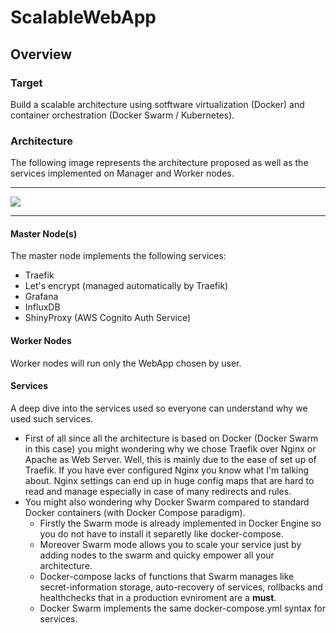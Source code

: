 # ScalableWebApp
## Overview
### Target
Build a scalable architecture using sotftware virtualization (Docker) and container orchestration (Docker Swarm / Kubernetes). 
### Architecture
The following image represents the architecture proposed as well as the services implemented on Manager and Worker nodes.

<hr>
<img src=https://i.imgur.com/ZHUUYUZ.png>
<hr>

#### Master Node(s)
The master node implements the following services:
- Traefik
- Let's encrypt (managed automatically by Traefik)
- Grafana
- InfluxDB
- ShinyProxy (AWS Cognito Auth Service)
#### Worker Nodes
Worker nodes will run only the WebApp chosen by user.
#### Services
A deep dive into the services used so everyone can understand why we used such services. 
- First of all since all the architecture is based on Docker (Docker Swarm in this case) you might wondering why we chose Traefik over Nginx or Apache as Web Server. Well, this is mainly due to the ease of set up of Traefik. If you have ever configured Nginx you know what I'm talking about. Nginx settings can end up in huge config maps that are hard to read and manage especially in case of many redirects and rules. 
- You might also wondering why Docker Swarm compared to standard Docker containers (with Docker Compose paradigm). 
	- Firstly the Swarm mode is already implemented in Docker Engine so you do not have to install it separetly like docker-compose.
	- Moreover Swarm mode allows you to scale your service just by adding nodes to the swarm and quicky empower all your architecture.
	- Docker-compose lacks of functions that Swarm manages like secret-information storage, auto-recovery of services, rollbacks and healthchecks that in a production evniroment are a **must**.
	- Docker Swarm implements the same docker-compose.yml syntax for services.
